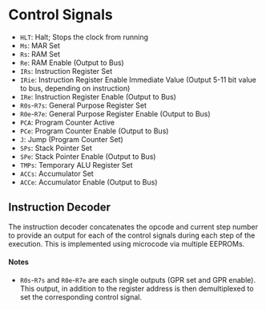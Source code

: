 # Control Signals

- `HLT`: Halt; Stops the clock from running
- `Ms`: MAR Set
- `Rs`: RAM Set
- `Re`: RAM Enable (Output to Bus)
- `IRs`: Instruction Register Set
- `IRie`: Instruction Register Enable Immediate Value (Output 5-11 bit value to bus, depending on instruction)
- `IRe`: Instruction Register Enable (Output to Bus)
- `R0s`-`R7s`: General Purpose Register Set
- `R0e`-`R7e`: General Purpose Register Enable (Output to Bus)
- `PCA`: Program Counter Active
- `PCe`: Program Counter Enable (Output to Bus)
- `J`: Jump (Program Counter Set)
- `SPs`: Stack Pointer Set
- `SPe`: Stack Pointer Enable (Output to Bus)
- `TMPs`: Temporary ALU Register Set
- `ACCs`: Accumulator Set
- `ACCe`: Accumulator Enable (Output to Bus)

## Instruction Decoder
The instruction decoder concatenates the opcode and current step number to provide an output for each of the control signals during each step of the execution. This is implemented using microcode via multiple EEPROMs.

#### Notes
- `R0s`-`R7s` and `R0e`-`R7e` are each single outputs (GPR set and GPR enable). This output, in addition to the register address is then demultiplexed to set the corresponding control signal.
